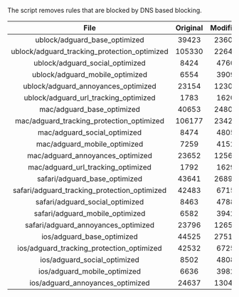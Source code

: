 The script removes rules that are blocked by DNS based blocking.


| File | Original | Modified |
|:----:|:-----:|:-----:|
| ublock/adguard_base_optimized | 39423 | 23608 |
| ublock/adguard_tracking_protection_optimized | 105330 | 22648 |
| ublock/adguard_social_optimized | 8424 | 4760 |
| ublock/adguard_mobile_optimized | 6554 | 3909 |
| ublock/adguard_annoyances_optimized | 23154 | 12308 |
| ublock/adguard_url_tracking_optimized | 1783 | 1620 |
| mac/adguard_base_optimized | 40653 | 24804 |
| mac/adguard_tracking_protection_optimized | 106177 | 23424 |
| mac/adguard_social_optimized | 8474 | 4805 |
| mac/adguard_mobile_optimized | 7259 | 4152 |
| mac/adguard_annoyances_optimized | 23652 | 12569 |
| mac/adguard_url_tracking_optimized | 1792 | 1629 |
| safari/adguard_base_optimized | 43641 | 26898 |
| safari/adguard_tracking_protection_optimized | 42483 | 6715 |
| safari/adguard_social_optimized | 8463 | 4788 |
| safari/adguard_mobile_optimized | 6582 | 3942 |
| safari/adguard_annoyances_optimized | 23796 | 12654 |
| ios/adguard_base_optimized | 44525 | 27516 |
| ios/adguard_tracking_protection_optimized | 42532 | 6725 |
| ios/adguard_social_optimized | 8502 | 4808 |
| ios/adguard_mobile_optimized | 6636 | 3982 |
| ios/adguard_annoyances_optimized | 24637 | 13045 |